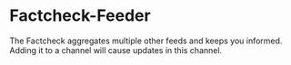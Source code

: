 # Factcheck-Feeder

The Factcheck aggregates multiple other feeds and keeps you informed. Adding it to a channel
will cause updates in this channel.
